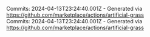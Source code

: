Commits: 2024-04-13T23:24:40.001Z - Generated via https://github.com/marketplace/actions/artificial-grass
<br>
Commits: 2024-04-13T23:24:40.001Z - Generated via https://github.com/marketplace/actions/artificial-grass
<br>
